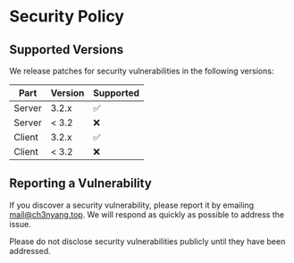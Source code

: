 # Security Policy

## Supported Versions

We release patches for security vulnerabilities in the following versions:

| Part   | Version | Supported          |
| ------ | ------- | ------------------ |
| Server | 3.2.x   | :white_check_mark: |
| Server | < 3.2   | :x:                |
| Client | 3.2.x   | :white_check_mark: |
| Client | < 3.2   | :x:                |

## Reporting a Vulnerability

If you discover a security vulnerability, please report it by emailing [mail@ch3nyang.top](mailto:mail@ch3nyang.top). We will respond as quickly as possible to address the issue.

Please do not disclose security vulnerabilities publicly until they have been addressed.
